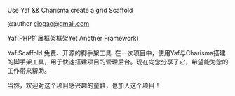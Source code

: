 Use Yaf && Charisma create a grid Scaffold

@author ciogao@gmail.com

Yaf(PHP扩展框架框架Yet Another Framework)

Yaf.Scaffold 免费、开源的脚手架工具.
在一次项目中，使用Yaf与Charisma搭建的脚手架工具，用于快速搭建项目的管理后台。现在向您分享了它，希望能为您的工作带来帮助。

当然，欢迎对这个项目感兴趣的童鞋，也加入这个项目！
